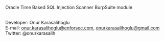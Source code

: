 Oracle Time Based SQL Injection Scanner BurpSuite module <br><br>

Developer: Onur Karasalihoglu<br>
E-mail: onur.karasalihoglu@enforsec.com, onurkarasalihoglu@gmail.com<br>
Twitter: @onurkarasalih<br>
